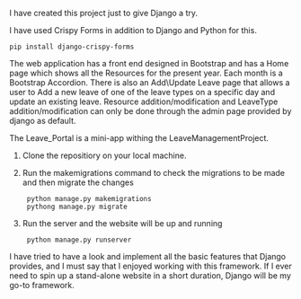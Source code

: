 I have created this project just to give Django a try.

I have used Crispy Forms in addition to Django and Python for this.

    pip install django-crispy-forms
    
The web application has a front end designed in Bootstrap and has a Home page which shows all the Resources for the present year. Each month is a Bootstrap Accordion. There is also an Add\Update Leave page that allows a user to Add a new leave of one of the leave types on a specific day and update an existing leave.
Resource addition/modification and LeaveType addition/modification can only be done through the admin page provided by django as default.

The Leave_Portal is a mini-app withing the LeaveManagementProject.

1. Clone the repositiory on your local machine.
2. Run the makemigrations command to check the migrations to be made and then migrate the changes
      
        python manage.py makemigrations
        pythong manage.py migrate
        
3. Run the server and the website will be up and running

        python manage.py runserver
      
I have tried to have a look and implement all the basic features that Django provides, and I must say that I enjoyed working with this framework. If I ever need to spin up a stand-alone website in a short duration, Django will be my go-to framework.
